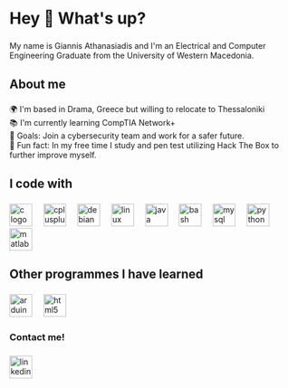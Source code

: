<h1 align="left">Hey 👋 What's up?</h1>

###

<p align="left">My name is Giannis Athanasiadis and I'm an Electrical and Computer Engineering Graduate from the University of Western Macedonia.</p>

###

<h2 align="left">About me</h2>

###

<p align="left">
  🌍 I'm based in Drama, Greece but willing to relocate to Thessaloniki<br>
  📚 I'm currently learning CompTIA Network+<br>
  🎯 Goals: Join a cybersecurity team and work for a safer future.<br>
  🎲 Fun fact: In my free time I study and pen test utilizing Hack The Box to further improve myself.
</p>

###

<h2 align="left">I code with</h2>

###

<div align="left">
  <img src="https://cdn.jsdelivr.net/gh/devicons/devicon/icons/c/c-original.svg" width="40" alt="c logo" />
  <img width="12" />
  <img src="https://cdn.jsdelivr.net/gh/devicons/devicon/icons/cplusplus/cplusplus-original.svg" width="40" alt="cplusplus logo" />
  <img width="12" />
  <img src="https://cdn.jsdelivr.net/gh/devicons/devicon/icons/debian/debian-original.svg" width="40" alt="debian logo" />
  <img width="12" />
  <img src="https://cdn.jsdelivr.net/gh/devicons/devicon/icons/linux/linux-original.svg" width="40" alt="linux logo" />
  <img width="12" />
  <img src="https://cdn.jsdelivr.net/gh/devicons/devicon/icons/java/java-original.svg" width="40" alt="java logo" />
  <img width="12" />
  <img src="https://cdn.jsdelivr.net/gh/devicons/devicon/icons/bash/bash-original.svg" width="40" alt="bash logo" />
  <img width="12" />
  <img src="https://cdn.jsdelivr.net/gh/devicons/devicon/icons/mysql/mysql-original.svg" width="40" alt="mysql logo" />
  <img width="12" />
  <img src="https://cdn.jsdelivr.net/gh/devicons/devicon/icons/python/python-original.svg" width="40" alt="python logo" />
  <img width="12" />
  <img src="https://cdn.jsdelivr.net/gh/devicons/devicon/icons/matlab/matlab-original.svg" width="40" alt="matlab logo" />
</div>

###

<h2 align="left">Other programmes I have learned</h2>

###

<div align="left">
  <img src="https://cdn.jsdelivr.net/gh/devicons/devicon/icons/arduino/arduino-original.svg" width="40" alt="arduino logo" />
  <img width="12" />
  <img src="https://cdn.jsdelivr.net/gh/devicons/devicon/icons/html5/html5-original.svg" width="40" alt="html5 logo" />
</div>

###

<h3 align="left">Contact me!</h3>

###

<div align="left">
  <a href="https://www.linkedin.com/in/giannisathanasiadis/" target="_blank">
    <img src="https://raw.githubusercontent.com/maurodesouza/profile-readme-generator/master/src/assets/icons/social/linkedin/default.svg" width="40" alt="linkedin logo" />
  </a>
</div>

###
